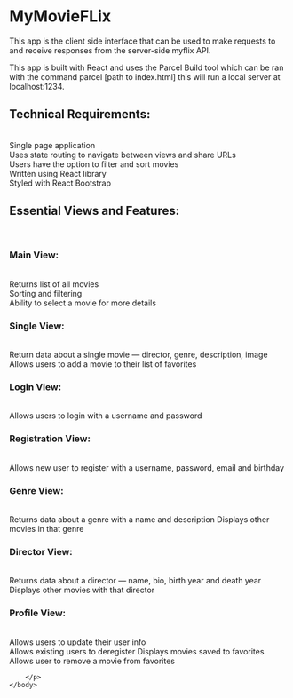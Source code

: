 <!DOCTYPE html>
<html>
    <body>
        <h1>MyMovieFLix</h1>
        <p>This app is the client side interface that can be used to make requests to and receive responses from the server-side myflix API.</p>
        <p>This app is built with React and uses the Parcel Build tool which can be ran with the command parcel [path to index.html] this will run a local server at localhost:1234.</p>
        <p><h2>Technical Requirements:</h2><br>
            Single page application<br>
            Uses state routing to navigate between views and share URLs<br>
            Users have the option to filter and sort movies<br>
            Written using React library<br>
            Styled with React Bootstrap<br>
        </p>
        <p>
            <h2>Essential Views and Features:</h2><br>
                <h3>Main View:</h3><br>
                Returns list of all movies<br>
                Sorting and filtering<br>
                Ability to select a movie for more details<br></p>
                <p>
                <h3>Single View:</h3><br>
                Return data about a single movie — director, genre, description, image<br>
                Allows users to add a movie to their list of favorites<br>
                </p>
                <p>
                <h3>Login View:</h3><br>
                Allows users to login with a username and password
                </p>
                <p>
                <h3>Registration View:</h3><br>
                Allows new user to register with a username, password, email and birthday
                </p>
                <p>
                <h3>Genre View:</h3><br>
                Returns data about a genre with a name and description Displays other movies in that genre
                </p>
                <p>
                <h3>Director View:</h3><br>
                Returns data about a director — name, bio, birth year and death year<br>
                Displays other movies with that director
                </p>
                <p>
                <h3>Profile View:</h3><br>
                Allows users to update their user info<br>
                Allows existing users to deregister Displays movies saved to favorites<br>
                Allows user to remove a movie from favorites<br>
                </p>

        </p>
    </body>
</html>
